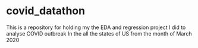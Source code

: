 # covid_datathon
This is a repository for holding my the EDA and regression project I did to analyse COVID outbreak In the all the states of US from the month of March 2020
